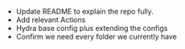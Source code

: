 - Update README to explain the repo fully.
- Add relevant Actions
- Hydra base config plus extending the configs
- Confirm we need every folder we currently have
